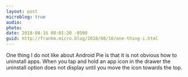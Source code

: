 ```yaml
---
layout: post
microblog: true
audio: 
photo: 
date: 2018-08-16 08:01:20 -0500
guid: http://frankm.micro.blog/2018/08/16/one-thing-i.html
---
```

One thing I do not like about Android Pie is that it is not obvious how to uninstall apps. When you tap and hold an app icon in the drawer the uninstall option does not display until you move the icon towards the top.
